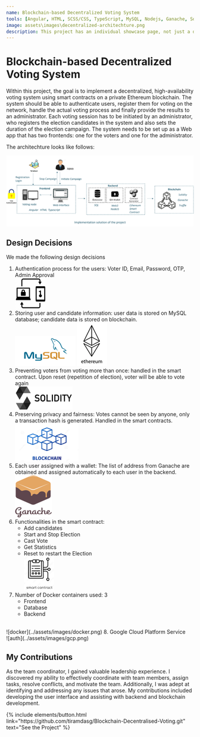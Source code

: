 ```yaml
---
name: Blockchain-based Decentralized Voting System
tools: [Angular, HTML, SCSS/CSS, TypeScript, MySQL, Nodejs, Ganache, Solidity, Truffle, Ethereum, Web3.0, GCP (Google Cloud Platform), Docker]
image: assets\images\decentralized-architechture.png
description: This project has an individual showcase page, not just a direct link to the project site or repo. Now you have more space to describe your awesome project!
---
```


# Blockchain-based Decentralized Voting System

Within this project, the goal is to implement a decentralized, high-availability voting system using smart contracts on a private Ethereum blockchain. 
The system should be able to authenticate users, register them for voting on the network, handle the actual voting process and finally provide 
the results to an administrator. Each voting session has to be initiated by an administrator, who registers the election candidates in the system and also sets the duration of the election campaign. The system needs to be set up as a Web app that has two frontends: one for the voters and one for the administrator.

The architechture looks like follows:

![architechture](../assets/images/decentralized-architechture.png)

## Design Decisions

We made the following design decisions <br>
1. Authentication process for the users: Voter ID, Email, Password, OTP, Admin Approval<br>
![auth](../assets/images/decentral-auth.png)
2. Storing user and candidate information: user data is stored on MySQL database; candidate data is stored on blockchain.<br>
![mysql](../assets/images/mysql.png) ![ethereum](../assets/images/ethereum.png)
3. Preventing voters from voting more than once: handled in the smart contract. Upon reset (repetition of election), voter will be able to vote again<br>
![solidity](../assets/images/solidity.png)
4. Preserving privacy and fairness: Votes cannot be seen by anyone, only a transaction hash is generated. Handled in the smart contracts.<br>
![blockchain](../assets/images/blockchain.png)
5. Each user assigned with a wallet: The list of address from Ganache are obtained and assigned automatically to each user in the backend.<br>
![ganache](../assets/images/ganache.png)
6. Functionalities in the smart contract:
    - Add candidates
    - Start and Stop Election
    - Cast Vote
    - Get Statistics
    - Reset to restart the Election
<br><img src="../assets/images/smart-contract.jpg" alt="smart-contract" width="80">
7. Number of Docker containers used: 3
    - Frontend
    - Database
    - Backend
<br>
![docker](../assets/images/docker.png)
8. Google Cloud Platform Service<br>
![auth](../assets/images/gcp.png)


## My Contributions
As the team coordinator, I gained valuable leadership experience. I discovered my ability to effectively coordinate with team members, assign tasks, resolve conflicts, and motivate the team. Additionally, I was adept at identifying and addressing any issues that arose. My contributions included developing the user interface and assisting with backend and blockchain development.

<p class="text-center">
{% include elements/button.html link="https://github.com/tiramdasg/Blockchain-Decentralised-Voting.git" text="See the Project" %}
</p>